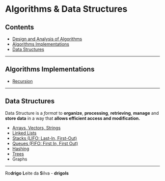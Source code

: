 # Algorithms & Data Structures

## Contents

 - [Design and Analysis of Algorithms](modules/design-and-analysis-of-algorithms)
 - [Algorithms Implementations](#algorithms-implementations)
 - [Data Structures](#data-structures)

<!--- ( Algorithms Implementations ) --->

---

<div id="ds"></div>

## Algorithms Implementations

 - [Recursion](modules/algorithms-implementations/recursion)

<!--- ( Data Structures ) --->

---

<div id="ds"></div>

## Data Structures

Data Structure is a *format* to **organize**, **processing**, **retrieving**, **manage** and **store data** in a way that **allows efficient access and modification.**

 - [Arrays, Vectors, Strings](modules/data-structures/arrays-vectors-strings)
 - [Linked Lists](modules/data-structures/linked-lists)
 - [Stacks (LIFO: Last-In, First-Out)](modules/data-structures/stacks)
 - [Queues (FIFO: First In, First Out)](modules/data-structures/queues)
 - [Hashing](modules/data-structures/hashing)
 - [Trees](modules/data-structures/trees)
 - Graphs

---

Ro**drigo** **L**eite da **S**ilva - **drigols**
